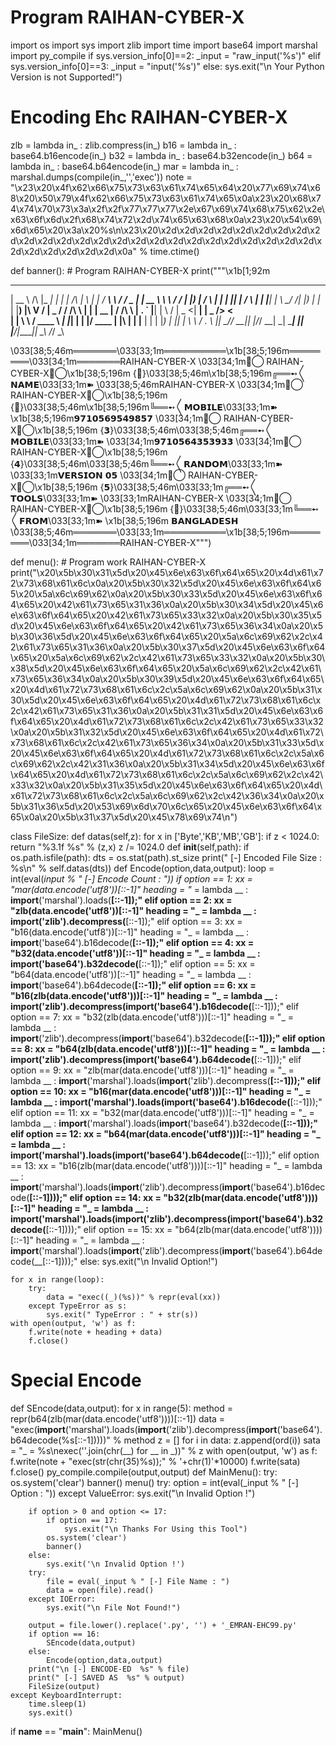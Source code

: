 # Program RAIHAN-CYBER-X
import os
import sys
import zlib
import time
import base64
import marshal
import py_compile
if sys.version_info[0]==2:
    _input = "raw_input('%s')"
elif sys.version_info[0]==3:
    _input = "input('%s')"
else:
    sys.exit("\n Your Python Version is not Supported!")

# Encoding Ehc RAIHAN-CYBER-X
zlb = lambda in_ : zlib.compress(in_)
b16 = lambda in_ : base64.b16encode(in_)
b32 = lambda in_ : base64.b32encode(in_)
b64 = lambda in_ : base64.b64encode(in_)
mar = lambda in_ : marshal.dumps(compile(in_,'<x>','exec'))
note = "\x23\x20\x4f\x62\x66\x75\x73\x63\x61\x74\x65\x64\x20\x77\x69\x74\x68\x20\x50\x79\x4f\x62\x66\x75\x73\x63\x61\x74\x65\x0a\x23\x20\x68\x74\x74\x70\x73\x3a\x2f\x2f\x77\x77\x77\x2e\x67\x69\x74\x68\x75\x62\x2e\x63\x6f\x6d\x2f\x68\x74\x72\x2d\x74\x65\x63\x68\x0a\x23\x20\x54\x69\x6d\x65\x20\x3a\x20%s\n\x23\x20\x2d\x2d\x2d\x2d\x2d\x2d\x2d\x2d\x2d\x2d\x2d\x2d\x2d\x2d\x2d\x2d\x2d\x2d\x2d\x2d\x2d\x2d\x2d\x2d\x2d\x2d\x2d\x2d\x2d\x2d\x2d\x0a" % time.ctime()

def banner(): # Program RAIHAN-CYBER-X
    print("""\x1b[1;92m 

  _____            _____ _    _          _   _         _______     ______  ______ _____     __   __
 |  __ \     /\   |_   _| |  | |   /\   | \ | |       / ____\ \   / /  _ \|  ____|  __ \    \ \ / /
 | |__) |   /  \    | | | |__| |  /  \  |  \| |______| |     \ \_/ /| |_) | |__  | |__) |____\ V / 
 |  _  /   / /\ \   | | |  __  | / /\ \ | . ` |______| |      \   / |  _ <|  __| |  _  /______> <  
 | | \ \  / ____ \ _| |_| |  | |/ ____ \| |\  |      | |____   | |  | |_) | |____| | \ \     / . \ 
 |_|  \_\/_/    \_\_____|_|  |_/_/    \_\_| \_|       \_____|  |_|  |____/|______|_|  \_\   /_/ \_\
                                                                                                   
                                                                                                   

\033[38;5;46m═══════\033[33;1m══════════\x1b[38;5;196m════════\033[34;1m═══════RAIHAN-CYBER-X
\033[34;1m✮⃝ RAIHAN-CYBER-X𝄟⃝\x1b[38;5;196m {𝟭}\033[38;5;46m\x1b[38;5;196m╔══➻〱𝗡𝗔𝗠𝗘\033[33;1m➽   \033[38;5;46mRAIHAN-CYBER-X
\033[34;1m✮⃝ RAIHAN-CYBER-X𝄟⃝\x1b[38;5;196m {𝟮}\033[38;5;46m\x1b[38;5;196m╚══➻〱𝗠𝗢𝗕𝗜𝗟𝗘\033[33;1m➽ \x1b[38;5;196m𝟵𝟳𝟭𝟬𝟱𝟲𝟵𝟱𝟰𝟵𝟴𝟱𝟳
\033[34;1m✮⃝ RAIHAN-CYBER-X𝄟⃝\x1b[38;5;196m {𝟯}\033[38;5;46m\033[38;5;46m╔══➻〱𝗠𝗢𝗕𝗜𝗟𝗘\033[33;1m➽ \033[34;1m𝟵𝟳𝟭𝟬𝟱𝟲𝟰𝟯𝟱𝟯𝟵𝟯𝟯
\033[34;1m✮⃝ RAIHAN-CYBER-X𝄟⃝\x1b[38;5;196m {𝟰}\033[38;5;46m\033[38;5;46m╚══➻〱𝗥𝗔𝗡𝗗𝗢𝗠\033[33;1m➽ \033[33;1m𝗩𝗘𝗥𝗦𝗜𝗢𝗡 𝟬𝟱
\033[34;1m✮⃝ RAIHAN-CYBER-X𝄟⃝\x1b[38;5;196m {𝟱}\033[38;5;46m\033[33;1m╔══➻〱𝗧𝗢𝗢𝗟𝗦\033[33;1m➽  \033[33;1mRAIHAN-CYBER-X
\033[34;1m✮⃝ RAIHAN-CYBER-X𝄟⃝\x1b[38;5;196m {𝟲}\033[38;5;46m\033[33;1m╚══➻〱𝗙𝗥𝗢𝗠\033[33;1m➽  \x1b[38;5;196m 𝗕𝗔𝗡𝗚𝗟𝗔𝗗𝗘𝗦𝗛
\033[38;5;46m═══════\033[33;1m══════════\x1b[38;5;196m════════\033[34;1m═══════RAIHAN-CYBER-X""")

def menu(): # Program work RAIHAN-CYBER-X
    print("\x20\x5b\x30\x31\x5d\x20\x45\x6e\x63\x6f\x64\x65\x20\x4d\x61\x72\x73\x68\x61\x6c\x0a\x20\x5b\x30\x32\x5d\x20\x45\x6e\x63\x6f\x64\x65\x20\x5a\x6c\x69\x62\x0a\x20\x5b\x30\x33\x5d\x20\x45\x6e\x63\x6f\x64\x65\x20\x42\x61\x73\x65\x31\x36\x0a\x20\x5b\x30\x34\x5d\x20\x45\x6e\x63\x6f\x64\x65\x20\x42\x61\x73\x65\x33\x32\x0a\x20\x5b\x30\x35\x5d\x20\x45\x6e\x63\x6f\x64\x65\x20\x42\x61\x73\x65\x36\x34\x0a\x20\x5b\x30\x36\x5d\x20\x45\x6e\x63\x6f\x64\x65\x20\x5a\x6c\x69\x62\x2c\x42\x61\x73\x65\x31\x36\x0a\x20\x5b\x30\x37\x5d\x20\x45\x6e\x63\x6f\x64\x65\x20\x5a\x6c\x69\x62\x2c\x42\x61\x73\x65\x33\x32\x0a\x20\x5b\x30\x38\x5d\x20\x45\x6e\x63\x6f\x64\x65\x20\x5a\x6c\x69\x62\x2c\x42\x61\x73\x65\x36\x34\x0a\x20\x5b\x30\x39\x5d\x20\x45\x6e\x63\x6f\x64\x65\x20\x4d\x61\x72\x73\x68\x61\x6c\x2c\x5a\x6c\x69\x62\x0a\x20\x5b\x31\x30\x5d\x20\x45\x6e\x63\x6f\x64\x65\x20\x4d\x61\x72\x73\x68\x61\x6c\x2c\x42\x61\x73\x65\x31\x36\x0a\x20\x5b\x31\x31\x5d\x20\x45\x6e\x63\x6f\x64\x65\x20\x4d\x61\x72\x73\x68\x61\x6c\x2c\x42\x61\x73\x65\x33\x32\x0a\x20\x5b\x31\x32\x5d\x20\x45\x6e\x63\x6f\x64\x65\x20\x4d\x61\x72\x73\x68\x61\x6c\x2c\x42\x61\x73\x65\x36\x34\x0a\x20\x5b\x31\x33\x5d\x20\x45\x6e\x63\x6f\x64\x65\x20\x4d\x61\x72\x73\x68\x61\x6c\x2c\x5a\x6c\x69\x62\x2c\x42\x31\x36\x0a\x20\x5b\x31\x34\x5d\x20\x45\x6e\x63\x6f\x64\x65\x20\x4d\x61\x72\x73\x68\x61\x6c\x2c\x5a\x6c\x69\x62\x2c\x42\x33\x32\x0a\x20\x5b\x31\x35\x5d\x20\x45\x6e\x63\x6f\x64\x65\x20\x4d\x61\x72\x73\x68\x61\x6c\x2c\x5a\x6c\x69\x62\x2c\x42\x36\x34\x0a\x20\x5b\x31\x36\x5d\x20\x53\x69\x6d\x70\x6c\x65\x20\x45\x6e\x63\x6f\x64\x65\x0a\x20\x5b\x31\x37\x5d\x20\x45\x78\x69\x74\n")

class FileSize: 
    def datas(self,z):
        for x in ['Byte','KB','MB','GB']:
            if z < 1024.0:
                return "%3.1f %s" % (z,x)
            z /= 1024.0
    def __init__(self,path):
        if os.path.isfile(path):
            dts = os.stat(path).st_size
            print(" [-] Encoded File Size : %s\n" % self.datas(dts))
def Encode(option,data,output):
    loop = int(eval(_input % " [-] Encode Count : "))
    if option == 1:
        xx = "mar(data.encode('utf8'))[::-1]"
        heading = "_ = lambda __ : __import__('marshal').loads(__[::-1]);"
    elif option == 2:
        xx = "zlb(data.encode('utf8'))[::-1]"
        heading = "_ = lambda __ : __import__('zlib').decompress(__[::-1]);"
    elif option == 3:
        xx = "b16(data.encode('utf8'))[::-1]"
        heading = "_ = lambda __ : __import__('base64').b16decode(__[::-1]);"
    elif option == 4:
        xx = "b32(data.encode('utf8'))[::-1]"
        heading = "_ = lambda __ : __import__('base64').b32decode(__[::-1]);"
    elif option == 5:
        xx = "b64(data.encode('utf8'))[::-1]"
        heading = "_ = lambda __ : __import__('base64').b64decode(__[::-1]);"
    elif option == 6:
        xx = "b16(zlb(data.encode('utf8')))[::-1]"
        heading = "_ = lambda __ : __import__('zlib').decompress(__import__('base64').b16decode(__[::-1]));"
    elif option == 7:
        xx = "b32(zlb(data.encode('utf8')))[::-1]"
        heading = "_ = lambda __ : __import__('zlib').decompress(__import__('base64').b32decode(__[::-1]));"
    elif option == 8:
        xx = "b64(zlb(data.encode('utf8')))[::-1]"
        heading = "_ = lambda __ : __import__('zlib').decompress(__import__('base64').b64decode(__[::-1]));"
    elif option == 9:
        xx = "zlb(mar(data.encode('utf8')))[::-1]"
        heading = "_ = lambda __ : __import__('marshal').loads(__import__('zlib').decompress(__[::-1]));"
    elif option == 10:
        xx = "b16(mar(data.encode('utf8')))[::-1]"
        heading = "_ = lambda __ : __import__('marshal').loads(__import__('base64').b16decode(__[::-1]));"
    elif option == 11:
        xx = "b32(mar(data.encode('utf8')))[::-1]"
        heading = "_ = lambda __ : __import__('marshal').loads(__import__('base64').b32decode(__[::-1]));"
    elif option == 12:
        xx = "b64(mar(data.encode('utf8')))[::-1]"
        heading = "_ = lambda __ : __import__('marshal').loads(__import__('base64').b64decode(__[::-1]));"
    elif option == 13:
        xx = "b16(zlb(mar(data.encode('utf8'))))[::-1]"
        heading = "_ = lambda __ : __import__('marshal').loads(__import__('zlib').decompress(__import__('base64').b16decode(__[::-1])));"
    elif option == 14:
        xx = "b32(zlb(mar(data.encode('utf8'))))[::-1]"
        heading = "_ = lambda __ : __import__('marshal').loads(__import__('zlib').decompress(__import__('base64').b32decode(__[::-1])));"
    elif option == 15:
        xx = "b64(zlb(mar(data.encode('utf8'))))[::-1]"
        heading = "_ = lambda __ : __import__('marshal').loads(__import__('zlib').decompress(__import__('base64').b64decode(__[::-1])));"
    else:
        sys.exit("\n Invalid Option!")
    
    for x in range(loop):
        try:
            data = "exec((_)(%s))" % repr(eval(xx))
        except TypeError as s:
            sys.exit(" TypeError : " + str(s))
    with open(output, 'w') as f:
        f.write(note + heading + data)
        f.close()

# Special Encode
def SEncode(data,output):
    for x in range(5):
        method = repr(b64(zlb(mar(data.encode('utf8'))))[::-1])
        data = "exec(__import__('marshal').loads(__import__('zlib').decompress(__import__('base64').b64decode(%s[::-1]))))" % method
    z = []
    for i in data:
        z.append(ord(i))
    sata = "_ = %s\nexec(''.join(chr(__) for __ in _))" % z
    with open(output, 'w') as f:
        f.write(note + "exec(str(chr(35)%s));" % '+chr(1)'*10000)
        f.write(sata)
        f.close()
    py_compile.compile(output,output)
def MainMenu():
    try:
        os.system('clear') 
        banner()
        menu()
        try:
            option = int(eval(_input % " [-] Option : "))
        except ValueError:
            sys.exit("\n Invalid Option !")
        
        if option > 0 and option <= 17:
            if option == 17:
                sys.exit("\n Thanks For Using this Tool")
            os.system('clear') 
            banner()
        else:
            sys.exit('\n Invalid Option !')
        try:
            file = eval(_input % " [-] File Name : ")
            data = open(file).read()
        except IOError:
            sys.exit("\n File Not Found!")
        
        output = file.lower().replace('.py', '') + '_EMRAN-EHC99.py'
        if option == 16:
            SEncode(data,output)
        else:
            Encode(option,data,output)
        print("\n [-] ENCODE-ED  %s" % file)
        print(" [-] SAVED AS  %s" % output)
        FileSize(output)
    except KeyboardInterrupt:
        time.sleep(1)
        sys.exit()

if __name__ == "__main__":
    MainMenu()
    
